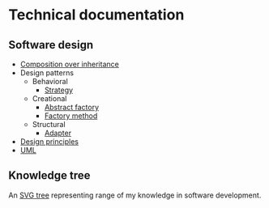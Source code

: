 # Technical documentation

## Software design

* [Composition over inheritance](software%20design/composition%20over%20inheritance.md)
* Design patterns
  * Behavioral
    * [Strategy](design%20patterns/strategy.md)
  * Creational
    * [Abstract factory](design%20patterns/abstract%20factory.md)
    * [Factory method](design%20patterns/factory%20method.md)
  * Structural
    * [Adapter](design%20patterns/adapter.md)
* [Design principles](software%20design/design%20principles.md)
* [UML](software%20design/uml.md)

## Knowledge tree

An [SVG tree](https://raw.githubusercontent.com/mialkin/documentation/master/knowledge-tree.svg) representing range of my knowledge in software development.
